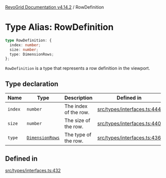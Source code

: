 [RevoGrid Documentation v4.14.2](README.md) / RowDefinition

# Type Alias: RowDefinition

```ts
type RowDefinition: {
  index: number;
  size: number;
  type: DimensionRows;
};
```

`RowDefinition` is a type that represents a row definition in the
viewport.

## Type declaration

| Name | Type | Description | Defined in |
| ------ | ------ | ------ | ------ |
| `index` | `number` | The index of the row. | [src/types/interfaces.ts:444](https://github.com/revolist/revogrid/blob/29f379095274a66a187c28b49fe0e1fb4170d3ea/src/types/interfaces.ts#L444) |
| `size` | `number` | The size of the row. | [src/types/interfaces.ts:440](https://github.com/revolist/revogrid/blob/29f379095274a66a187c28b49fe0e1fb4170d3ea/src/types/interfaces.ts#L440) |
| `type` | [`DimensionRows`](TypeAlias.DimensionRows.md) | The type of the row. | [src/types/interfaces.ts:436](https://github.com/revolist/revogrid/blob/29f379095274a66a187c28b49fe0e1fb4170d3ea/src/types/interfaces.ts#L436) |

## Defined in

[src/types/interfaces.ts:432](https://github.com/revolist/revogrid/blob/29f379095274a66a187c28b49fe0e1fb4170d3ea/src/types/interfaces.ts#L432)
